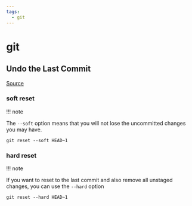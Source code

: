 ```yaml
---
tags:
  - git
---
```


[git-reset]: https://www.freecodecamp.org/news/git-revert-commit-how-to-undo-the-last-commit/ "Git Revert Commit – How to Undo the Last Commit"

# git

## Undo the Last Commit

[Source][git-reset]

### soft reset

!!! note

  The `--soft` option means that you will not lose the uncommitted changes you may have.

```shell
git reset --soft HEAD~1
```

### hard reset

!!! note
  
  If you want to reset to the last commit and also remove all unstaged changes, you can use the `--hard` option

```shell
git reset --hard HEAD~1
```
